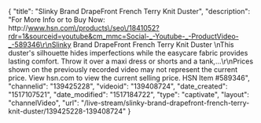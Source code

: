 {
    "title": "Slinky Brand DrapeFront French Terry Knit Duster",
    "description": "For More Info or to Buy Now: http:\/\/www.hsn.com\/products\/seo\/1841052?rdr=1&sourceid=youtube&cm_mmc=Social-_-Youtube-_-ProductVideo-_-589346\r\nSlinky Brand DrapeFront French Terry Knit Duster \nThis duster's silhouette hides imperfections while the easycare fabric provides lasting comfort. Throw it over a maxi dress or shorts and a tank,...\r\nPrices shown on the previously recorded video may not represent the current price.  View hsn.com to view the current selling price. HSN Item #589346",
    "channelid": "139425228",
    "videoid": "139408724",
    "date_created": "1517107521",
    "date_modified": "1517184722",
    "type": "captivate",
    "layout": "channelVideo",
    "url": "\/live-stream\/slinky-brand-drapefront-french-terry-knit-duster\/139425228-139408724"
}